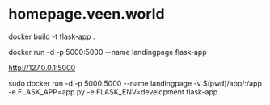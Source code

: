 # homepage.veen.world

docker build -t flask-app .

docker run -d -p 5000:5000 --name landingpage flask-app

http://127.0.0.1:5000

sudo docker run -d -p 5000:5000 --name landingpage -v $(pwd)/app/:/app -e FLASK_APP=app.py -e FLASK_ENV=development flask-app